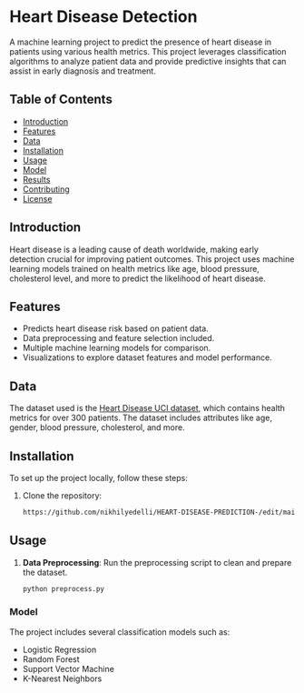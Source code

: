 # Heart Disease Detection

A machine learning project to predict the presence of heart disease in patients using various health metrics. This project leverages classification algorithms to analyze patient data and provide predictive insights that can assist in early diagnosis and treatment.

## Table of Contents

- [Introduction](#introduction)
- [Features](#features)
- [Data](#data)
- [Installation](#installation)
- [Usage](#usage)
- [Model](#model)
- [Results](#results)
- [Contributing](#contributing)
- [License](#license)

## Introduction

Heart disease is a leading cause of death worldwide, making early detection crucial for improving patient outcomes. This project uses machine learning models trained on health metrics like age, blood pressure, cholesterol level, and more to predict the likelihood of heart disease.

## Features

- Predicts heart disease risk based on patient data.
- Data preprocessing and feature selection included.
- Multiple machine learning models for comparison.
- Visualizations to explore dataset features and model performance.

## Data

The dataset used is the [Heart Disease UCI dataset](https://archive.ics.uci.edu/ml/datasets/Heart+Disease), which contains health metrics for over 300 patients. The dataset includes attributes like age, gender, blood pressure, cholesterol, and more.

## Installation

To set up the project locally, follow these steps:

1. Clone the repository:
   ```bash
   https://github.com/nikhilyedelli/HEART-DISEASE-PREDICTION-/edit/main/README.md
## Usage

1. **Data Preprocessing**: Run the preprocessing script to clean and prepare the dataset.
   ```bash
   python preprocess.py

### Model
The project includes several classification models such as:

- Logistic Regression
- Random Forest
- Support Vector Machine
- K-Nearest Neighbors



